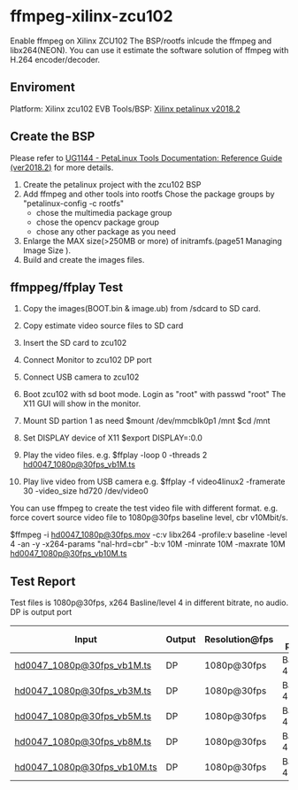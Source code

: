 # ffmpeg-xilinx-zcu102
Enable ffmpeg on Xilinx ZCU102
The BSP/rootfs inlcude the ffmpeg and libx264(NEON). You can use it estimate the software solution of ffmpeg with H.264 encoder/decoder.

## Enviroment
Platform:     Xilinx zcu102 EVB
Tools/BSP:    [Xilinx petalinux v2018.2][1]

## Create the BSP
Please refer to [UG1144 - PetaLinux Tools Documentation: Reference Guide (ver2018.2)][2] for more details.
1. Create the petalinux project with the zcu102 BSP
2. Add ffmpeg and other tools into rootfs
   Chose the package groups by "petalinux-config -c rootfs" 
   - chose the multimedia package group
   - chose the opencv package group
   - chose any other package as you need
3. Enlarge the MAX size(>250MB or more) of initramfs.(page51 Managing Image Size ).
4. Build and create the images files.


## ffmppeg/ffplay Test
1. Copy the images(BOOT.bin & image.ub) from /sdcard to SD card. 
2. Copy estimate video source files to SD card
3. Insert the SD card to zcu102
4. Connect Monitor to zcu102 DP port
5. Connect USB camera to zcu102
6. Boot zcu102 with sd boot mode. Login as "root" with passwd "root"
The X11 GUI will show in the monitor. 
7. Mount SD partion 1 as need
  $mount /dev/mmcblk0p1 /mnt
  $cd /mnt
8. Set DISPLAY device of X11
  $export DISPLAY=:0.0
9. Play the video files.
  e.g.
  $ffplay -loop 0 -threads 2 hd0047_1080p@30fps_vb1M.ts
  
10. Play live video from USB camera
  e.g.
  $ffplay -f video4linux2 -framerate 30 -video_size hd720 /dev/video0



You can use ffmpeg to create the test video file with different format.
e.g. force covert source video file to 1080p@30fps baseline level, cbr v10Mbit/s.

$ffmpeg -i hd0047_1080p@30fps.mov -c:v libx264 -profile:v baseline -level 4 -an -y -x264-params "nal-hrd=cbr" -b:v 10M -minrate 10M -maxrate 10M  hd0047_1080p@30fps_vb10M.ts


## Test Report

Test files is 1080p@30fps, x264 Basline/level 4 in different bitrate, no audio. DP is output port  


Input                      |Output|Resolution@fps	| X264 profile/level | Bitrate(kb/s)	| Audio	| CPU loading(%)
---------------------------|------|---------------------|--------------------|------------------|-------|--------------
hd0047_1080p@30fps_vb1M.ts | DP   | 1080p@30fps	        | Baseline/level 4   | 1119	         | No   | 35~47	
hd0047_1080p@30fps_vb3M.ts | DP   | 1080p@30fps	        | Baseline/level 4   | 3272	         | No   | 40~55	
hd0047_1080p@30fps_vb5M.ts | DP   | 1080p@30fps  	| Baseline/level 4   | 5434	         | No   | 40~60	
hd0047_1080p@30fps_vb8M.ts | DP   | 1080p@30fps  	| Baseline/level 4   | 8689	         | No   | 40~67	
hd0047_1080p@30fps_vb10M.ts| DP   | 1080p@30fps  	| Baseline/level 4   | 10862	         | No   | 45~70	
							




[1]: https://www.xilinx.com/products/design-tools/embedded-software/petalinux-sdk.html
[2]: https://www.xilinx.com/support/documentation/sw_manuals/xilinx2018_2/ug1144-petalinux-tools-reference-guide.pdf
